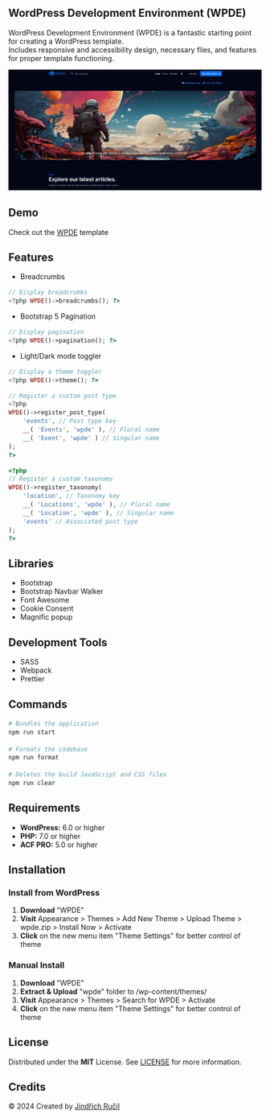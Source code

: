 ## WordPress Development Environment (WPDE)

WordPress Development Environment (WPDE) is a fantastic starting point for creating a WordPress template.  
Includes responsive and accessibility design, necessary files, and features for proper template functioning.

![WPDE - Cover](/.github/cover.png)

## Demo

Check out the [WPDE](https://wpde.jindrichrucil.com/) template

## Features

-   Breadcrumbs

```php
// Display breadcrumbs
<?php WPDE()->breadcrumbs(); ?>
```

-   Bootstrap 5 Pagination

```php
// Display pagination
<?php WPDE()->pagination(); ?>
```

-   Light/Dark mode toggler

```php
// Display a theme toggler
<?php WPDE()->theme(); ?>
```

```php
// Register a custom post type
<?php
WPDE()->register_post_type(
    'events', // Post type key
    __( 'Events', 'wpde' ), // Plural name
    __( 'Event', 'wpde' ) // Singular name
);
?>
```

```php
<?php
// Register a custom taxonomy
WPDE()->register_taxonomy(
    'location', // Taxonomy key
    __( 'Locations', 'wpde' ), // Plural name
    __( 'Location', 'wpde' ), // Singular name
    'events' // Associated post type
);
?>
```

## Libraries

- Bootstrap
- Bootstrap Navbar Walker
- Font Awesome
- Cookie Consent
- Magnific popup

## Development Tools

- SASS
- Webpack
- Prettier

## Commands

```sh
# Bundles the application
npm run start

# Formats the codebase
npm run format

# Deletes the build JavaScript and CSS files
npm run clear
```

## Requirements

-   **WordPress:** 6.0 or higher
-   **PHP:** 7.0 or higher
-   **ACF PRO:** 5.0 or higher

## Installation

### Install from WordPress

1. **Download** "WPDE"
2. **Visit** Appearance > Themes > Add New Theme > Upload Theme > wpde.zip > Install Now > Activate
3. **Click** on the new menu item "Theme Settings" for better control of theme

### Manual Install

1. **Download** "WPDE"
2. **Extract & Upload** "wpde" folder to /wp-content/themes/
3. **Visit** Appearance > Themes > Search for WPDE > Activate
4. **Click** on the new menu item "Theme Settings" for better control of theme

## License

Distributed under the **MIT** License. See [LICENSE](https://github.com/rucilos/wpde/blob/master/LICENSE) for more information.

## Credits

© 2024 Created by [Jindřich Ručil](https://jindrichrucil.com)
